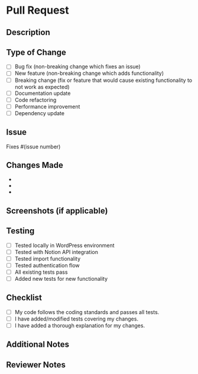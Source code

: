 # Pull Request

## Description
<!-- Provide a brief description of the changes in this PR -->

## Type of Change
<!-- Mark the relevant option with an "x" -->

- [ ] Bug fix (non-breaking change which fixes an issue)
- [ ] New feature (non-breaking change which adds functionality)
- [ ] Breaking change (fix or feature that would cause existing functionality to not work as expected)
- [ ] Documentation update
- [ ] Code refactoring
- [ ] Performance improvement
- [ ] Dependency update

## Issue
<!-- Link to the issue this PR addresses, if applicable -->
Fixes #(issue number)

## Changes Made
<!-- Provide a detailed list of changes made in this PR -->

- 
- 
- 

## Screenshots (if applicable)
<!-- Add screenshots to help explain your changes -->

## Testing
<!-- Describe the tests you ran to verify your changes -->

- [ ] Tested locally in WordPress environment
- [ ] Tested with Notion API integration
- [ ] Tested import functionality
- [ ] Tested authentication flow
- [ ] All existing tests pass
- [ ] Added new tests for new functionality

## Checklist
<!-- Ensure all items are completed before submitting -->

- [ ] My code follows the coding standards and passes all tests.
- [ ] I have added/modified tests covering my changes.
- [ ] I have added a thorough explanation for my changes.

## Additional Notes
<!-- Add any additional context or notes for reviewers -->

## Reviewer Notes
<!-- Space for reviewers to add comments -->

